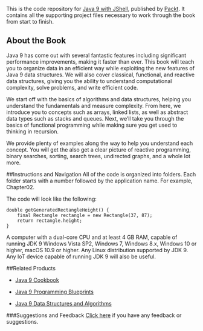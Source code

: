 This is the code repository for [Java 9 with JShell](https://www.packtpub.com/application-development/java-9-jshell?utm_source=github&utm_medium=repository&utm_campaign=9781787282841), published by [Packt](https://www.packtpub.com/?utm_source=github). It contains all the supporting project files necessary to work through the book from start to finish.

## About the Book
Java 9 has come out with several fantastic features including significant performance improvements, making it faster than ever. This book will teach you to organize data in an efficient way while exploiting the new features of Java 9 data structures. We will also cover classical, functional, and reactive data structures, giving you the ability to understand computational complexity, solve problems, and write efficient code.

We start off with the basics of algorithms and data structures, helping you understand the fundamentals and measure complexity. From here, we introduce you to concepts such as arrays, linked lists, as well as abstract data types such as stacks and queues. Next, we’ll take you through the basics of functional programming while making sure you get used to thinking in recursion.

We provide plenty of examples along the way to help you understand each concept. You will get the also get a clear picture of reactive programming, binary searches, sorting, search trees, undirected graphs, and a whole lot more.

##Instructions and Navigation
All of the code is organized into folders. Each folder starts with a number followed by the application name. For example, Chapter02.



The code will look like the following:
```
double getGeneratedRectangleHeight() {
    final Rectangle rectangle = new Rectangle(37, 87);
    return rectangle.height; 
}

```

A computer with a dual-core CPU and at least 4 GB RAM, capable of running JDK 9 Windows Vista SP2, Windows 7, Windows 8.x, Windows 10 or higher, macOS 10.9 or higher. Any Linux distribution supported by JDK 9. Any IoT device capable of running JDK 9 will also be useful.

##Related Products
* [Java 9 Cookbook](https://www.packtpub.com/application-development/java-9-cookbook?utm_source=github&utm_medium=repository&utm_campaign=9781786461407)

* [Java 9 Programming Blueprints](https://www.packtpub.com/application-development/java-9-programming-blueprints?utm_source=github&utm_medium=repository&utm_campaign=9781786460196)

* [Java 9 Data Structures and Algorithms](https://www.packtpub.com/application-development/java-9-data-structures-and-algorithms?utm_source=github&utm_medium=repository&utm_campaign=9781785889349)

###Suggestions and Feedback
[Click here](https://docs.google.com/forms/d/e/1FAIpQLSe5qwunkGf6PUvzPirPDtuy1Du5Rlzew23UBp2S-P3wB-GcwQ/viewform) if you have any feedback or suggestions.

